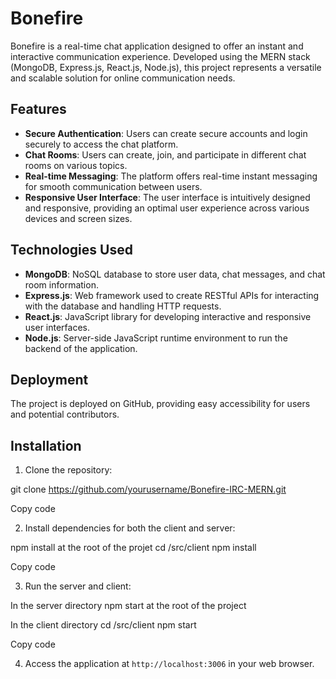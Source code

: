 # Bonefire

Bonefire is a real-time chat application designed to offer an instant and interactive communication experience. Developed using the MERN stack (MongoDB, Express.js, React.js, Node.js), this project represents a versatile and scalable solution for online communication needs.

## Features

- **Secure Authentication**: Users can create secure accounts and login securely to access the chat platform.
- **Chat Rooms**: Users can create, join, and participate in different chat rooms on various topics.
- **Real-time Messaging**: The platform offers real-time instant messaging for smooth communication between users.
- **Responsive User Interface**: The user interface is intuitively designed and responsive, providing an optimal user experience across various devices and screen sizes.

## Technologies Used

- **MongoDB**: NoSQL database to store user data, chat messages, and chat room information.
- **Express.js**: Web framework used to create RESTful APIs for interacting with the database and handling HTTP requests.
- **React.js**: JavaScript library for developing interactive and responsive user interfaces.
- **Node.js**: Server-side JavaScript runtime environment to run the backend of the application.

## Deployment

The project is deployed on GitHub, providing easy accessibility for users and potential contributors.

## Installation

1. Clone the repository:

git clone https://github.com/yourusername/Bonefire-IRC-MERN.git

Copy code

2. Install dependencies for both the client and server:

npm install at the root of the projet 
cd /src/client
npm install

Copy code

3. Run the server and client:

In the server directory
npm start at the root of the project 

In the client directory
cd /src/client
npm start 

Copy code

4. Access the application at `http://localhost:3006` in your web browser.
